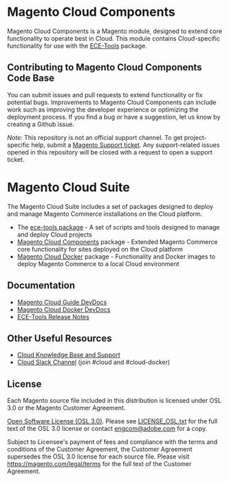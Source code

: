 # Magento Cloud Components
Magento Cloud Components is a Magento module, designed to extend core functionality to operate best in Cloud. This module contains Cloud-specific functionality for use with the [ECE-Tools](https://github.com/magento/ece-tools) package.

## Contributing to Magento Cloud Components Code Base
You can submit issues and pull requests to extend functionality or fix potential bugs. Improvements to Magento Cloud Components can include work such as improving the developer experience or optimizing the deployment process. If you find a bug or have a suggestion, let us know by creating a Github issue.

*Note:*  This repository is not an official support channel. To get project-specific help, submit a [Magento Support ticket](https://support.magento.com). Any support-related issues opened in this repository will be closed with a request to open a support ticket.

# Magento Cloud Suite
The Magento Cloud Suite includes a set of packages designed to deploy and manage Magento Commerce installations on the Cloud platform.
- The [ece-tools package](https://github.com/magento/ece-tools) - A set of scripts and tools designed to manage and deploy Cloud projects
- [Magento Cloud Components](https://github.com/magento/magento-cloud-components) package - Extended Magento Commerce core functionality for sites deployed on the Cloud platform
- [Magento Cloud Docker](https://github.com/magento/magento-cloud-docker) package - Functionality and Docker images to deploy Magento Commerce to a local Cloud environment

## Documentation
- [Magento Cloud Guide DevDocs](https://devdocs.magento.com/guides/v2.3/cloud/bk-cloud.html)
- [Magento Cloud Docker DevDocs](https://devdocs.magento.com/guides/v2.3/cloud/docker/docker-config.html)
- [ECE-Tools Release Notes](https://github.com/magento/ece-tools/releases)

## Other Useful Resources
- [Cloud Knowledge Base and Support](https://support.magento.com)
- [Cloud Slack Channel](https://magentocommeng.slack.com) (join #cloud and #cloud-docker)

## License
Each Magento source file included in this distribution is licensed under OSL 3.0 or the Magento Customer Agreement.

[Open Software License (OSL 3.0)](https://opensource.org/licenses/osl-3.0.php). Please see [LICENSE_OSL.txt](LICENSE_OSL.txt) for the full text of the OSL 3.0 license or contact [engcom@adobe.com](mailto:engcom@adobe.com) for a copy.

Subject to Licensee's payment of fees and compliance with the terms and conditions of the Customer Agreement, the Customer Agreement supersedes the OSL 3.0 license for each source file. Please visit https://magento.com/legal/terms for the full text of the
Customer Agreement.
